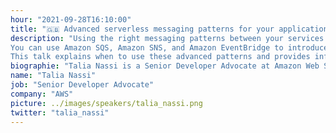 ```yaml
---
hour: "2021-09-28T16:10:00"
title: "🇬🇧 Advanced serverless messaging patterns for your applications"
description: "Using the right messaging patterns between your services can help with durability, availability, and reducing custom code. This talk shows how to use AWS services to build robust messaging patterns into the foundation of your application architecture.<br><br>
You can use Amazon SQS, Amazon SNS, and Amazon EventBridge to introduce fanout, queuing, and decoupling between your services. But you can also use these services in combinations to create powerful architectures that make your workloads scale.<br><br>
This talk explains when to use these advanced patterns and provides infrastructure as code templates you can use in your own applications. After this talk, you'll see how to take advantage of services and reduce the amount of custom code to maintain."
biographie: "Talia Nassi is a Senior Developer Advocate at Amazon Web Services (AWS) and international keynote speaker who delivers content on all things serverless. She enjoys helping developers understand how to build efficient serverless applications seamlessly and at scale."
name: "Talia Nassi"
job: "Senior Developer Advocate"
company: "AWS"
picture: ../images/speakers/talia_nassi.png
twitter: "talia_nassi"
---
```

